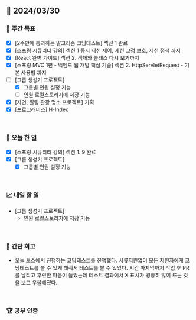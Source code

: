 ## 📅 2024/03/30

### 👏 주간 목표

- [x] [2주만에 통과하는 알고리즘 코딩테스트] 섹션 1 완료
- [x] [스프링 시큐리티 강의] 섹션 1 동시 세션 제어, 세션 고정 보호, 세션 정책 까지
- [x] [React 완벽 가이드] 섹션 2. 객체와 클래스 다시 보기까지
- [x] [스프링 MVC 1편 - 백엔드 웹 개발 핵심 기술] 섹션 2. HttpServletRequest - 기본 사용법 까지
- [ ] [그룹 생성기 프로젝트]
  - [x] 그룹별 인원 설정 기능
  - [ ] 인원 로컬스토리지에 저장 기능
- [x] [자연, 힐링 관광 명소 프로젝트] 기획
- [x] [프로그래머스] H-Index

<br />

### 💯 오늘 한 일

- [x] [스프링 시큐리티 강의] 섹션 1. 9 완료
- [x] [그룹 생성기 프로젝트]
  - [x] 그룹별 인원 설정 기능

<br />

### 📈 내일 할 일

- [그룹 생성기 프로젝트]
  - 인원 로컬스토리지에 저장 기능

<br />

### 🤔 간단 회고

- 오늘 토스에서 진행하는 코딩테스트를 진행했다. 서류지원없이 모든 지원자에게 코딩테스트를 볼 수 있게 해줘서 테스트를 볼 수 있었다. 시간 마지막까지 작업 후 PR를 날리고 후련한 마음이 들었는데 테스트 결과에서 X 표시가 굉장히 많이 뜨는 것을 보고 우울해졌다.

<br />

### 🏆 공부 인증
